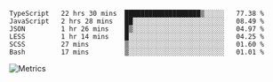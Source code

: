 <!--START_SECTION:waka-->

```text
TypeScript   22 hrs 30 mins  ███████████████████▒░░░░░   77.38 %
JavaScript   2 hrs 28 mins   ██░░░░░░░░░░░░░░░░░░░░░░░   08.49 %
JSON         1 hr 26 mins    █▒░░░░░░░░░░░░░░░░░░░░░░░   04.97 %
LESS         1 hr 14 mins    █░░░░░░░░░░░░░░░░░░░░░░░░   04.25 %
SCSS         27 mins         ▒░░░░░░░░░░░░░░░░░░░░░░░░   01.60 %
Bash         17 mins         ▒░░░░░░░░░░░░░░░░░░░░░░░░   01.01 %
```

<!--END_SECTION:waka-->

![Metrics](https://metrics.lecoq.io/TachibanaKimika?template=classic&base.activity=0&base.community=0&base.repositories=0&languages=1&isocalendar=1&isocalendar.duration=half-year&languages.limit=8&languages.sections=most-used&languages.colors=github&languages.threshold=0%25&languages.indepth=false&languages.recent.load=300&languages.recent.days=14&config.timezone=Asia%2FShanghai)

